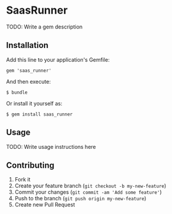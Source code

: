 # SaasRunner

TODO: Write a gem description

## Installation

Add this line to your application's Gemfile:

    gem 'saas_runner'

And then execute:

    $ bundle

Or install it yourself as:

    $ gem install saas_runner

## Usage

TODO: Write usage instructions here

## Contributing

1. Fork it
2. Create your feature branch (`git checkout -b my-new-feature`)
3. Commit your changes (`git commit -am 'Add some feature'`)
4. Push to the branch (`git push origin my-new-feature`)
5. Create new Pull Request
